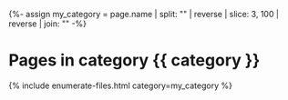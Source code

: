{%- assign my_category = page.name | split: "" | reverse | slice: 3, 100 | reverse | join: "" -%}

# Pages in category {{ category }}

{% include enumerate-files.html category=my_category %}
